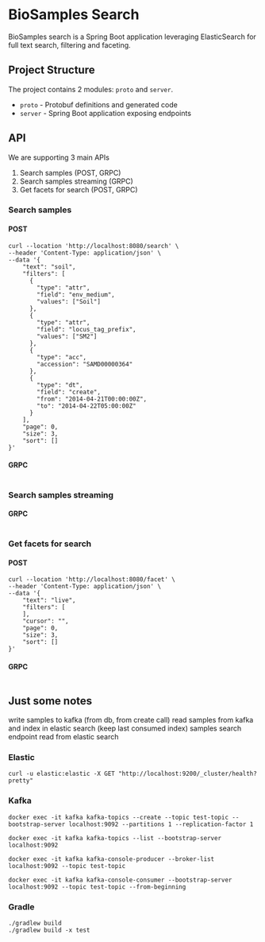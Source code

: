 # BioSamples Search
BioSamples search is a Spring Boot application leveraging ElasticSearch for full text search, filtering and faceting.

## Project Structure
The project contains 2 modules: `proto` and `server`. 
- `proto` - Protobuf definitions and generated code
- `server` - Spring Boot application exposing endpoints

## API
We are supporting 3 main APIs
1. Search samples (POST, GRPC)
2. Search samples streaming (GRPC)
3. Get facets for search (POST, GRPC)



### Search samples
#### POST
```shell
curl --location 'http://localhost:8080/search' \
--header 'Content-Type: application/json' \
--data '{
    "text": "soil",
    "filters": [
      {
        "type": "attr",
        "field": "env_medium",
        "values": ["Soil"]
      },
      {
        "type": "attr",
        "field": "locus_tag_prefix",
        "values": ["SM2"]
      },
      {
        "type": "acc",
        "accession": "SAMD00000364"
      },
      {
        "type": "dt",
        "field": "create",
        "from": "2014-04-21T00:00:00Z",
        "to": "2014-04-22T05:00:00Z"
      }
    ],
    "page": 0,
    "size": 3,
    "sort": []
}'
```

#### GRPC
```shell

```

### Search samples streaming
#### GRPC
```shell

```

### Get facets for search
#### POST
```shell
curl --location 'http://localhost:8080/facet' \
--header 'Content-Type: application/json' \
--data '{
    "text": "live",
    "filters": [
    ],
    "cursor": "",
    "page": 0,
    "size": 3,
    "sort": []
}'
```

#### GRPC
```shell

```




## Just some notes

write samples to kafka (from db, from create call)
read samples from kafka and index in elastic search (keep last consumed index)
samples search endpoint read from elastic search


### Elastic
```shell
curl -u elastic:elastic -X GET "http://localhost:9200/_cluster/health?pretty"
```

### Kafka
```shell
docker exec -it kafka kafka-topics --create --topic test-topic --bootstrap-server localhost:9092 --partitions 1 --replication-factor 1

docker exec -it kafka kafka-topics --list --bootstrap-server localhost:9092

docker exec -it kafka kafka-console-producer --broker-list localhost:9092 --topic test-topic

docker exec -it kafka kafka-console-consumer --bootstrap-server localhost:9092 --topic test-topic --from-beginning

```

### Gradle
```shell
./gradlew build
./gradlew build -x test
```


